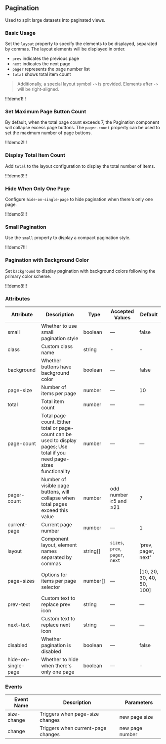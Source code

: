 ## Pagination

Used to split large datasets into paginated views.

### Basic Usage

Set the `layout` property to specify the elements to be displayed, separated by commas. The layout elements will be displayed in order.

- `prev` indicates the previous page
- `next` indicates the next page  
- `pager` represents the page number list
- `total` shows total item count

> Additionally, a special layout symbol `->` is provided. Elements after `->` will be right-aligned.

!!!demo1!!!

### Set Maximum Page Button Count

By default, when the total page count exceeds 7, the Pagination component will collapse excess page buttons. The `pager-count` property can be used to set the maximum number of page buttons.

!!!demo2!!!  

### Display Total Item Count  

Add `total` to the layout configuration to display the total number of items.

!!!demo3!!!

### Hide When Only One Page

Configure `hide-on-single-page` to hide pagination when there's only one page.

!!!demo6!!!

### Small Pagination

Use the `small` property to display a compact pagination style.  

!!!demo7!!!  

### Pagination with Background Color  

Set `background` to display pagination with background colors following the primary color scheme.  

!!!demo8!!!

### Attributes  

| Attribute            | Description                                                                                                                  | Type      | Accepted Values                       | Default                     |
|----------------------|------------------------------------------------------------------------------------------------------------------------------|-----------|---------------------------------------|-----------------------------|
| small                | Whether to use small pagination style                                                                                        | boolean   | —                                     | false                       |
| class                | Custom class name                                                                                                            | string    | -                                     | -                           |
| background           | Whether buttons have background color                                                                                        | boolean   | —                                     | false                       |  
| page-size            | Number of items per page                                                                                                     | number    | —                                     | 10                          |
| total                | Total item count                                                                                                             | number    | —                                     | —                           |
| page-count           | Total page count. Either total or page-count can be used to display pages; Use total if you need page-sizes functionality    | number    | —                                     | —                           |
| pager-count          | Number of visible page buttons, will collapse when total pages exceed this value                                            | number    | odd number ≥5 and ≤21                 | 7                           |  
| current-page         | Current page number                                                                                                          | number    | —                                     | 1                           |
| layout               | Component layout, element names separated by commas                                                                          | string[]  | `sizes`, `prev`, `pager`, `next`      | 'prev, pager, next'         |  
| page-sizes           | Options for items per page selector                                                                                          | number[]  | —                                     | [10, 20, 30, 40, 50, 100]   |  
| prev-text            | Custom text to replace prev icon                                                                                             | string    | —                                     | —                           |
| next-text            | Custom text to replace next icon                                                                                             | string    | —                                     | —                           |
| disabled             | Whether pagination is disabled                                                                                               | boolean   | —                                     | false                       |  
| hide-on-single-page  | Whether to hide when there's only one page                                                                                   | boolean   | —                                     | -                           |

### Events  

| Event Name     | Description                         | Parameters      |
|----------------|-------------------------------------|-----------------|
| size-change    | Triggers when page-size changes     | new page size   |  
| change         | Triggers when current-page changes  | new page number |